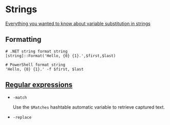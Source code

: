 # Strings
[Everything you wanted to know about variable substitution in strings](https://learn.microsoft.com/en-us/powershell/scripting/learn/deep-dives/everything-about-string-substitutions)

## Formatting
```pwsh
# .NET string format string
[string]::Format('Hello, {0} {1}.',$first,$last)

# PowerShell format string
'Hello, {0} {1}.' -f $first, $last
```

## [Regular expressions](https://learn.microsoft.com/en-us/powershell/module/microsoft.powershell.core/about/about_regular_expressions)
- `-match`

  Use the `$Matches` hashtable automatic variable to retrieve captured text.
- `-replace`
